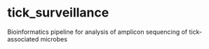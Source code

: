# tick_surveillance
Bioinformatics pipeline for analysis of amplicon sequencing of tick-associated microbes
